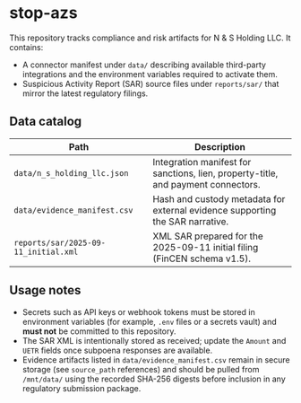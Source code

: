 # stop-azs

This repository tracks compliance and risk artifacts for N &amp; S Holding LLC. It contains:

- A connector manifest under `data/` describing available third-party integrations and the environment variables required to activate them.
- Suspicious Activity Report (SAR) source files under `reports/sar/` that mirror the latest regulatory filings.

## Data catalog

| Path | Description |
| --- | --- |
| `data/n_s_holding_llc.json` | Integration manifest for sanctions, lien, property-title, and payment connectors. |
| `data/evidence_manifest.csv` | Hash and custody metadata for external evidence supporting the SAR narrative. |
| `reports/sar/2025-09-11_initial.xml` | XML SAR prepared for the 2025-09-11 initial filing (FinCEN schema v1.5). |

## Usage notes

- Secrets such as API keys or webhook tokens must be stored in environment variables (for example, `.env` files or a secrets vault) and **must not** be committed to this repository.
- The SAR XML is intentionally stored as received; update the `Amount` and `UETR` fields once subpoena responses are available.
- Evidence artifacts listed in `data/evidence_manifest.csv` remain in secure storage (see `source_path` references) and should be pulled from `/mnt/data/` using the recorded SHA-256 digests before inclusion in any regulatory submission package.
